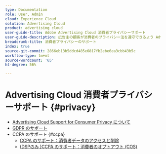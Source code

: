 ```yaml
---
type: Documentation
role: User, Admin
cloud: Experience Cloud
solution: Advertising Cloud
product: advertising cloud
user-guide-title: Adobe Advertising Cloud 消費者プライバシーサポート
user-guide-description: 広告主の顧客が消費者のプライバシー法を遵守できるよう Advertising Cloud が提供するセキュリティとプライバシーの制御について学習します。
breadcrumb-title: 消費者プライバシーのサポート
index: true
source-git-commit: 2866eb13b5ddcd485e6817fb2ebe6ea3cbb43b5c
workflow-type: tm+mt
source-wordcount: '65'
ht-degree: 56%

---
```



# Advertising Cloud 消費者プライバシーサポート {#privacy}

+ [Advertising Cloud Support for Consumer Privacy について](/help/privacy/home.md)
+ [GDPR のサポート](/help/privacy/ad-cloud-gdpr.md)
+ CCPA のサポート {#ccpa}
   + [CCPA のサポート：消費者データのアクセスと削除](/help/privacy/ad-cloud-ccpa-access-delete.md)
   + [(DSPのみ )CCPA のサポート：消費者のオプトアウト (COS)](/help/privacy/ad-cloud-ccpa-opt-out-of-sale.md)
